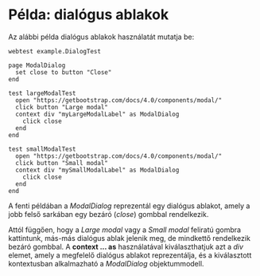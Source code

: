 # Példa: dialógus ablakok

Az alábbi példa dialógus ablakok használatát mutatja be:

```
webtest example.DialogTest

page ModalDialog
  set close to button "Close"
end

test largeModalTest
  open "https://getbootstrap.com/docs/4.0/components/modal/"
  click button "Large modal"
  context div "myLargeModalLabel" as ModalDialog
    click close
  end
end

test smallModalTest
  open "https://getbootstrap.com/docs/4.0/components/modal/"
  click button "Small modal"
  context div "mySmallModalLabel" as ModalDialog
    click close
  end
end
```

A fenti példában a *ModalDialog* reprezentál egy dialógus ablakot, amely a jobb felső sarkában egy bezáró (*close*) gombbal rendelkezik.

Attól függően, hogy a *Large modal* vagy a *Small modal* feliratú gombra kattintunk, más-más dialógus ablak jelenik meg, de mindkettő rendelkezik bezáró gombbal. A **context ... as** használatával kiválaszthatjuk azt a *div* elemet, amely a megfelelő dialógus ablakot reprezentálja, és a kiválasztott kontextusban alkalmazható a *ModalDialog* objektummodell.
